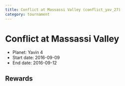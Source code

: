 ```yaml
---
title: Conflict at Massassi Valley (conflict_yav_27)
category: tournament
---
```

# Conflict at Massassi Valley

  * Planet: Yavin 4
  * Start date: 2016-09-09
  * End date: 2016-09-12

## Rewards

